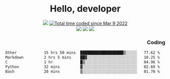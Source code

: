 # <div align='center' >Hello, developer</div>

<div align='center'>
  <a ><img src="https://img.shields.io/badge/dynamic/json?url=https%3A%2F%2Fapi.swo.moe%2Fstats%2Fgithub%2FFree-Aaron-Li&query=count&color=181717&label=GitHub&labelColor=282c34&logo=github&suffix=+follows&cacheSeconds=3600"></a>
  <a href="https://wakatime.com/@fe40087f-8eae-48dc-9950-ad0633db1591"><img src="https://wakatime.com/badge/user/fe40087f-8eae-48dc-9950-ad0633db1591.svg" alt="Total time coded since Mar 9 2022" /></a>
</div>
<div align='center'>
  <a><img src="https://img.shields.io/badge/Rookie-blue?style=plastic&logo=c&logoColor=blue&labelColor=F5B7DB"></a>
  <a><img src="https://img.shields.io/badge/Rookie-blue?style=plastic&logo=c%2B%2B&logoColor=blue&labelColor=F5B7DB"></a> 
  <a><img src="https://img.shields.io/badge/Rookie-blue?style=plastic&logo=python&logoColor=blue&labelColor=F5B7DB"></a> 
</div>

<div align='right'>
  <h3>Coding</h3>
</div>

<!--START_SECTION:waka-->

```txt
Other            15 hrs 50 mins  ███████████████████▒░░░░░   77.62 %
Markdown         2 hrs 5 mins    ██▓░░░░░░░░░░░░░░░░░░░░░░   10.25 %
C                1 hr            █▒░░░░░░░░░░░░░░░░░░░░░░░   04.96 %
Python           32 mins         ▓░░░░░░░░░░░░░░░░░░░░░░░░   02.69 %
Bash             20 mins         ▒░░░░░░░░░░░░░░░░░░░░░░░░   01.70 %
```

<!--END_SECTION:waka-->




